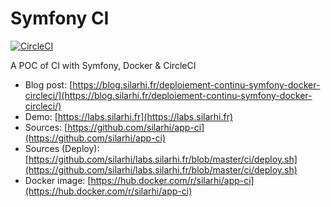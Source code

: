 # Symfony CI
[![CircleCI](https://circleci.com/gh/silarhi/app-ci.svg?style=svg)](https://circleci.com/gh/silarhi/app-ci)

A POC of CI with Symfony, Docker & CircleCI

* Blog post: [https://blog.silarhi.fr/deploiement-continu-symfony-docker-circleci/](https://blog.silarhi.fr/deploiement-continu-symfony-docker-circleci/)
* Demo: [https://labs.silarhi.fr](https://labs.silarhi.fr)
* Sources: [https://github.com/silarhi/app-ci](https://github.com/silarhi/app-ci)
* Sources (Deploy): [https://github.com/silarhi/labs.silarhi.fr/blob/master/ci/deploy.sh](https://github.com/silarhi/labs.silarhi.fr/blob/master/ci/deploy.sh)
* Docker image: [https://hub.docker.com/r/silarhi/app-ci](https://hub.docker.com/r/silarhi/app-ci)
